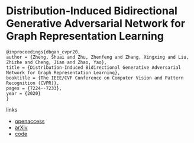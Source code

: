 # Distribution-Induced Bidirectional Generative Adversarial Network for Graph Representation Learning

```
@inproceedings{dbgan_cvpr20,
author = {Zheng, Shuai and Zhu, Zhenfeng and Zhang, Xingxing and Liu, Zhizhe and Cheng, Jian and Zhao, Yao},
title = {Distribution-Induced Bidirectional Generative Adversarial Network for Graph Representation Learning},
booktitle = {The IEEE/CVF Conference on Computer Vision and Pattern Recognition (CVPR)},
pages = {7224--7233},
year = {2020}
}
```

links
- [openaccess](http://openaccess.thecvf.com/content_CVPR_2020/html/Zheng_Distribution-Induced_Bidirectional_Generative_Adversarial_Network_for_Graph_Representation_Learning_CVPR_2020_paper.html)
- [arXiv](https://arxiv.org/abs/1912.01899)
- [code](https://github.com/SsGood/DBGAN)
